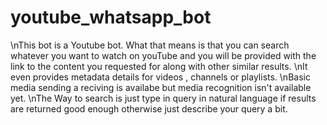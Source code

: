 ﻿# youtube_whatsapp_bot
\nThis bot is a Youtube bot. What that means is that you can search whatever you want to watch on youTube and you will be provided with the link to the content you requested for along with other similar results.
\nIt even provides metadata details for videos , channels or playlists.
\nBasic media sending a reciving is availabe but media recognition isn't available yet.
\nThe Way to search is just type in query in natural language if results are returned good enough otherwise just describe your query a bit.


